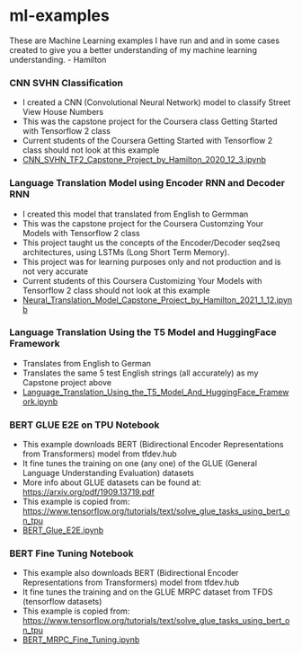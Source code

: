 # ml-examples
These are Machine Learning examples I have run and and in some cases created to give you a better understanding of my machine learning understanding. - Hamilton


### CNN SVHN Classification
* I created a CNN (Convolutional Neural Network) model to classify Street View House Numbers
* This was the capstone project for the Coursera class Getting Started with Tensorflow 2 class 
* Current students of the Coursera Getting Started with Tensorflow 2 class should not look at this example 
* [CNN_SVHN_TF2_Capstone_Project_by_Hamilton_2020_12_3.ipynb](CNN_SVHN_TF2_Capstone_Project_by_Hamilton_2020_12_3.ipynb)

### Language Translation Model using Encoder RNN and Decoder RNN
* I created this model that translated from English to Germman
* This was the capstone project for the Coursera Customzing Your Models with Tensorflow 2 class 
* This project taught us the concepts of the Encoder/Decoder seq2seq architectures, using LSTMs (Long Short Term Memory). 
* This project was for learning purposes only and not production and is not very accurate 
* Current students of this Coursera Customizing Your Models with Tensorflow 2 class should not look at this example
* [Neural_Translation_Model_Capstone_Project_by_Hamilton_2021_1_12.ipynb](Neural_Translation_Model_Capstone_Project_by_Hamilton_2021_1_12.ipynb)

### Language Translation Using the T5 Model and HuggingFace Framework
* Translates from English to German
* Translates the same 5 test English strings (all accurately) as my Capstone project above
* [Language_Translation_Using_the_T5_Model_And_HuggingFace_Framework.ipynb](Language_Translation_Using_the_T5_Model_And_HuggingFace_Framework.ipynb) 

### BERT GLUE E2E on TPU Notebook
* This example downloads BERT (Bidirectional Encoder Representations from Transformers) model from tfdev.hub
* It fine tunes the training on one (any one) of the GLUE (General Language Understanding Evaluation) datasets
* More info about GLUE datasets can be found at: https://arxiv.org/pdf/1909.13719.pdf
* This example is copied from: https://www.tensorflow.org/tutorials/text/solve_glue_tasks_using_bert_on_tpu
* [BERT_Glue_E2E.ipynb](BERT_Glue_E2E.ipynb)

### BERT Fine Tuning Notebook
* This example also downloads BERT  (Bidirectional Encoder Representations from Transformers) model from tfdev.hub
* It fine tunes the training and on the GLUE MRPC dataset from TFDS (tensorflow datasets)
* This example is copied from: https://www.tensorflow.org/tutorials/text/solve_glue_tasks_using_bert_on_tpu
* [BERT_MRPC_Fine_Tuning.ipynb](./BERT_MRPC_Fine_Tuning.ipynb)
